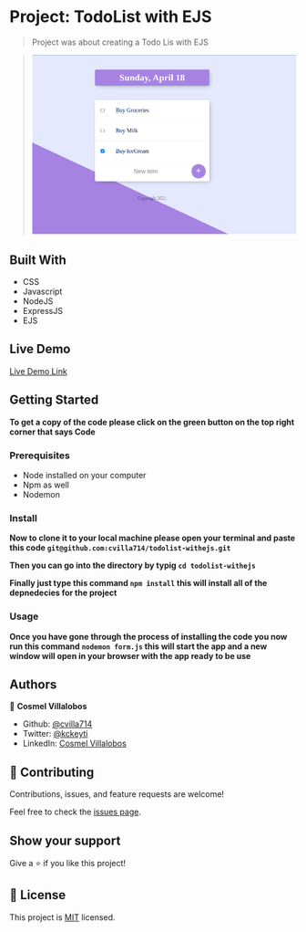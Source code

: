 # Project: TodoList with EJS

> Project was about creating a Todo Lis with EJS

> ![screenshot](./app_screenshot.png)

## Built With

- CSS
- Javascript
- NodeJS
- ExpressJS
- EJS

## Live Demo

[Live Demo Link]()

## Getting Started

**To get a copy of the code please click on the green button on the top right corner that says Code**

### Prerequisites

- Node installed on your computer
- Npm as well
- Nodemon

### Install

**Now to clone it to your local machine please open your terminal and paste this code `git@github.com:cvilla714/todolist-withejs.git`**

**Then you can go into the directory by typig `cd todolist-withejs `**

**Finally just type this command `npm install` this will install all of the depnedecies for the project**

### Usage

**Once you have gone through the process of installing the code you now run this command `nodemon form.js` this will start the app and a new window will open in your browser with the app ready to be use**

## Authors

👤 **Cosmel Villalobos**

- Github: [@cvilla714](https://github.com/cvilla714)
- Twitter: [@kckeyti](https://twitter.com/kckeyti)
- LinkedIn: [Cosmel Villalobos](https://www.linkedin.com/in/cosvilla/)

## 🤝 Contributing

Contributions, issues, and feature requests are welcome!

Feel free to check the [issues page](https://github.com/cvilla714/todolist-withejs/issues).

## Show your support

Give a ⭐️ if you like this project!

## 📝 License

This project is [MIT](https://github.com/cvilla714/todolist-withejs/blob/master/LICENSE) licensed.
